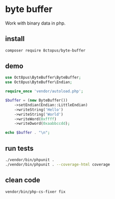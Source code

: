 # byte buffer

Work with binary data in php.

## install

```sh
composer require 8ctopus/byte-buffer
```

## demo

```php
use Oct8pus\ByteBuffer\ByteBuffer;
use Oct8pus\ByteBuffer\Endian;

require_once 'vendor/autoload.php';

$buffer = (new ByteBuffer())
    ->setEndian(Endian::LittleEndian)
    ->writeString('Hello')
    ->writeString('World')
    ->writeWord(0xffff)
    ->writeDword(0xaabbccdd);

echo $buffer . "\n";
```

## run tests

```sh
./vendor/bin/phpunit .
./vendor/bin/phpunit . --coverage-html coverage
```

## clean code

```sh
vendor/bin/php-cs-fixer fix
```
